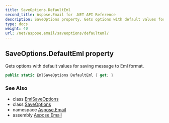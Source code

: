 ```yaml
---
title: SaveOptions.DefaultEml
second_title: Aspose.Email for .NET API Reference
description: SaveOptions property. Gets options with default values for saving message to Eml format
type: docs
weight: 40
url: /net/aspose.email/saveoptions/defaulteml/
---
```

## SaveOptions.DefaultEml property

Gets options with default values for saving message to Eml format.

```csharp
public static EmlSaveOptions DefaultEml { get; }
```

### See Also

* class [EmlSaveOptions](../../emlsaveoptions/)
* class [SaveOptions](../)
* namespace [Aspose.Email](../../saveoptions/)
* assembly [Aspose.Email](../../../)


